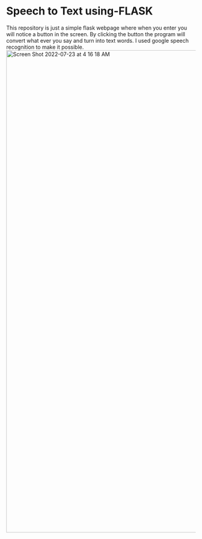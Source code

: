 # Speech to Text using-FLASK

This repository is just a simple flask webpage where when you enter you will notice a button in the screen. By clicking the button the program will convert what ever you say and turn into text words. 
I used google speech recognition to make it possible. 
<img width="1280" alt="Screen Shot 2022-07-23 at 4 16 18 AM" src="https://user-images.githubusercontent.com/100453330/180587550-11661c34-fe81-4be4-b746-db93bfed8582.png">
